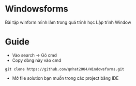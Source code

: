 # Windowsforms 
Bài tập winform mình làm trong quá trình học Lập trình Window

# Guide
- Vào search -> Gõ cmd
- Copy dòng này vào cmd
```
git clone https://github.com/qnhat2004/Windowsforms.git
```
- Mở file solution bạn muốn trong các project bằng IDE
